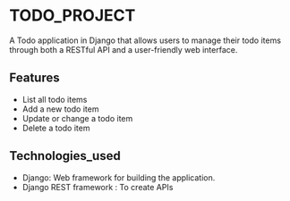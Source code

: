 
# TODO_PROJECT

A Todo application in Django that allows users to manage their todo items through both a RESTful API and a user-friendly web interface.

## Features

* List all todo items
* Add a new todo item
* Update or change a todo item
* Delete a todo item

## Technologies_used

* Django: Web framework for building the application.
* Django REST framework : To create APIs

